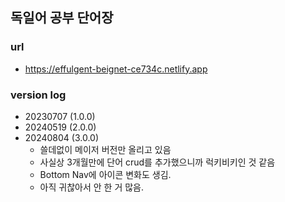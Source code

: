 ## 독일어 공부 단어장

### url

- https://effulgent-beignet-ce734c.netlify.app

### version log

- 20230707 (1.0.0)
- 20240519 (2.0.0)
- 20240804 (3.0.0)
  - 쓸데없이 메이저 버전만 올리고 있음
  - 사실상 3개월만에 단어 crud를 추가했으니까 럭키비키인 것 같음
  - Bottom Nav에 아이콘 변화도 생김.
  - 아직 귀찮아서 안 한 거 많음.
